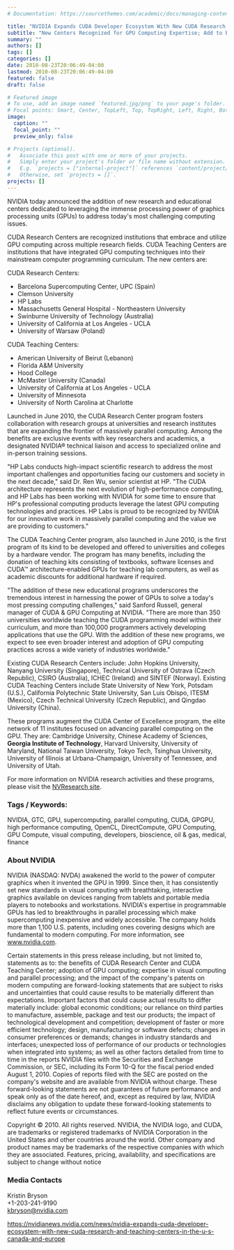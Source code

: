 ```yaml
---
# Documentation: https://sourcethemes.com/academic/docs/managing-content/

title: "NVIDIA Expands CUDA Developer Ecosystem With New CUDA Research and Teaching Centers in the U.S., Canada and Europe"
subtitle: "New Centers Recognized for GPU Computing Expertise; Add to Base of More Than 350 Universities and Training Centers Offering CUDA Courses, Conducting CUDA-Powered Research"
summary: ""
authors: []
tags: []
categories: []
date: 2010-08-23T20:06:49-04:00
lastmod: 2010-08-23T20:06:49-04:00
featured: false
draft: false

# Featured image
# To use, add an image named `featured.jpg/png` to your page's folder.
# Focal points: Smart, Center, TopLeft, Top, TopRight, Left, Right, BottomLeft, Bottom, BottomRight.
image:
  caption: ""
  focal_point: ""
  preview_only: false

# Projects (optional).
#   Associate this post with one or more of your projects.
#   Simply enter your project's folder or file name without extension.
#   E.g. `projects = ["internal-project"]` references `content/project/deep-learning/index.md`.
#   Otherwise, set `projects = []`.
projects: []
---
```


NVIDIA today announced the addition of new research and educational centers dedicated to leveraging the immense processing power of graphics processing units (GPUs) to address today's most challenging computing issues.

CUDA Research Centers are recognized institutions that embrace and utilize GPU computing across multiple research fields. CUDA Teaching Centers are institutions that have integrated GPU computing techniques into their mainstream computer programming curriculum. The new centers are:

CUDA Research Centers:

* Barcelona Supercomputing Center, UPC (Spain)
* Clemson University
* HP Labs
* Massachusetts General Hospital - Northeastern University
* Swinburne University of Technology (Australia)
* University of California at Los Angeles - UCLA
* University of Warsaw (Poland)

CUDA Teaching Centers:

* American University of Beirut (Lebanon)
* Florida A&M University
* Hood College
* McMaster University (Canada)
* University of California at Los Angeles - UCLA
* University of Minnesota
* University of North Carolina at Charlotte

Launched in June 2010, the CUDA Research Center program fosters collaboration with research groups at universities and research institutes that are expanding the frontier of massively parallel computing. Among the benefits are exclusive events with key researchers and academics, a designated NVIDIA® technical liaison and access to specialized online and in-person training sessions.

"HP Labs conducts high-impact scientific research to address the most important challenges and opportunities facing our customers and society in the next decade," said Dr. Ren Wu, senior scientist at HP. "The CUDA architecture represents the next evolution of high-performance computing, and HP Labs has been working with NVIDIA for some time to ensure that HP's professional computing products leverage the latest GPU computing technologies and practices. HP Labs is proud to be recognized by NVIDIA for our innovative work in massively parallel computing and the value we are providing to customers."

The CUDA Teaching Center program, also launched in June 2010, is the first program of its kind to be developed and offered to universities and colleges by a hardware vendor. The program has many benefits, including the donation of teaching kits consisting of textbooks, software licenses and CUDA™ architecture-enabled GPUs for teaching lab computers, as well as academic discounts for additional hardware if required.

"The addition of these new educational programs underscores the tremendous interest in harnessing the power of GPUs to solve a today's most pressing computing challenges," said Sanford Russell, general manager of CUDA & GPU Computing at NVIDIA. "There are more than 350 universities worldwide teaching the CUDA programming model within their curriculum, and more than 100,000 programmers actively developing applications that use the GPU. With the addition of these new programs, we expect to see even broader interest and adoption of GPU computing practices across a wide variety of industries worldwide."

Existing CUDA Research Centers include: John Hopkins University, Nanyang University (Singapore), Technical University of Ostrava (Czech Republic), CSIRO (Australia), ICHEC (Ireland) and SINTEF (Norway). Existing CUDA Teaching Centers include State University of New York, Potsdam (U.S.), California Polytechnic State University, San Luis Obispo, ITESM (Mexico), Czech Technical University (Czech Republic), and Qingdao University (China).

These programs augment the CUDA Center of Excellence program, the elite network of 11 institutes focused on advancing parallel computing on the GPU. They are: Cambridge University, Chinese Academy of Sciences, **Georgia Institute of Technology**, Harvard University, University of Maryland, National Taiwan University, Tokyo Tech, Tsinghua University, University of Illinois at Urbana-Champaign, University of Tennessee, and University of Utah.

For more information on NVIDIA research activities and these programs, please visit the [NVResearch site](http://research.nvidia.com/).

### Tags / Keywords: ###

NVIDIA, GTC, GPU, supercomputing, parallel computing, CUDA, GPGPU, high performance computing, OpenCL, DirectCompute, GPU Computing, GPU Compute, visual computing, developers, bioscience, oil & gas, medical, finance

### About NVIDIA ###

NVIDIA (NASDAQ: NVDA) awakened the world to the power of computer graphics when it invented the GPU in 1999. Since then, it has consistently set new standards in visual computing with breathtaking, interactive graphics available on devices ranging from tablets and portable media players to notebooks and workstations. NVIDIA's expertise in programmable GPUs has led to breakthroughs in parallel processing which make supercomputing inexpensive and widely accessible. The company holds more than 1,100 U.S. patents, including ones covering designs which are fundamental to modern computing. For more information, see www.nvidia.com.

Certain statements in this press release including, but not limited to, statements as to: the benefits of CUDA Research Center and CUDA Teaching Center; adoption of GPU computing; expertise in visual computing and parallel processing; and the impact of the company's patents on modern computing are forward-looking statements that are subject to risks and uncertainties that could cause results to be materially different than expectations. Important factors that could cause actual results to differ materially include: global economic conditions; our reliance on third parties to manufacture, assemble, package and test our products; the impact of technological development and competition; development of faster or more efficient technology; design, manufacturing or software defects; changes in consumer preferences or demands; changes in industry standards and interfaces; unexpected loss of performance of our products or technologies when integrated into systems; as well as other factors detailed from time to time in the reports NVIDIA files with the Securities and Exchange Commission, or SEC, including its Form 10-Q for the fiscal period ended August 1, 2010. Copies of reports filed with the SEC are posted on the company's website and are available from NVIDIA without charge. These forward-looking statements are not guarantees of future performance and speak only as of the date hereof, and, except as required by law, NVIDIA disclaims any obligation to update these forward-looking statements to reflect future events or circumstances.

Copyright © 2010. All rights reserved. NVIDIA, the NVIDIA logo, and CUDA, are trademarks or registered trademarks of NVIDIA Corporation in the United States and other countries around the world. Other company and product names may be trademarks of the respective companies with which they are associated. Features, pricing, availability, and specifications are subject to change without notice

### Media Contacts ###

Kristin Bryson   
+1-203-241-9190   
kbryson@nvidia.com

https://nvidianews.nvidia.com/news/nvidia-expands-cuda-developer-ecosystem-with-new-cuda-research-and-teaching-centers-in-the-u-s-canada-and-europe
